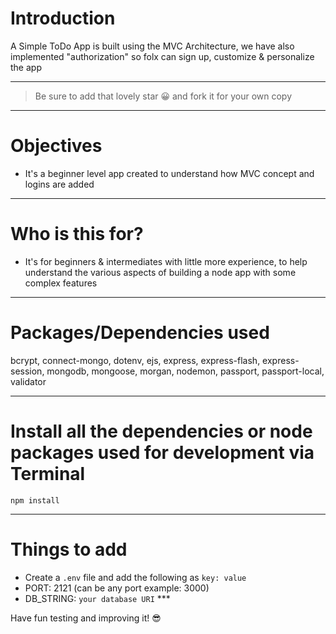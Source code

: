 # Introduction

A Simple ToDo App is built using the MVC Architecture, we have also implemented "authorization" so folx can sign up, customize & personalize the app

---

> Be sure to add that lovely star 😀 and fork it for your own copy

---

# Objectives 

- It's a beginner level app created to understand how MVC concept and logins are added

---

# Who is this for?

- It's for beginners & intermediates with little more experience, to help understand the various aspects of building a node app with some complex features

---

# Packages/Dependencies used

bcrypt, connect-mongo, dotenv, ejs, express, express-flash, express-session, mongodb, mongoose, morgan, nodemon, passport, passport-local, validator

---

# Install all the dependencies or node packages used for development via Terminal

`npm install`

---

# Things to add

- Create a `.env` file and add the following as `key: value`
- PORT: 2121 (can be any port example: 3000)
- DB_STRING: `your database URI` \*\*\*

Have fun testing and improving it! 😎